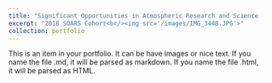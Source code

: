 ```yaml
---
title: "Significant Opportunities in Atmospheric Research and Science (SOARS)"
excerpt: "2018 SOARS Cohort<br/><img src='/images/IMG_3448.JPG'>"
collection: portfolio
---
```


This is an item in your portfolio. It can be have images or nice text. If you name the file .md, it will be parsed as markdown. If you name the file .html, it will be parsed as HTML. 
